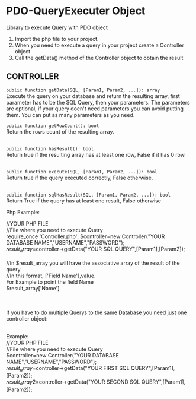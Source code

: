 # PDO-QueryExecuter Object
Library to execute Query with PDO object

1. Import the php file to your project.
2. When you need to execute a query in your project create a Controller object
3. Call the getData() method of the Controller object to obtain the result

## CONTROLLER
``` public function getData(SQL, [Param1, Param2, ...]): array ```  
  Execute the query on your database and return the resulting array, first parameter has to be the SQL Query, then your parameters.
  The parameters are optional, if your query doen't need parameters you can avoid putting them.
  You can put as many parameters as you need.

``` public function getRowCount(): bool ```  
  Return the rows count of the resulting array.<br><br>

``` public function hasResult(): bool ```  
  Return true if the resulting array has at least one row, False if it has 0 row.<br><br>

``` public function execute(SQL, [Param1, Param2, ...]): bool ```  
  Return true if the query executed correctly, False otherwise.<br><br>

``` public function sqlHasResult(SQL, [Param1, Param2, ...]): bool ```  
  Return True if the query has at least one result, False otherwise</b>

Php Example:

//YOUR PHP FILE<br>
//File where you need to execute Query<br>
  require_once 'Controller.php';
  $controller=new Controller("YOUR DATABASE NAME","USERNAME","PASSWORD");<br>
  $result_array=$controller->getData("YOUR SQL QUERY",[Param1],[Param2]);<br>
<br>
//In $result_array you will have the associative array of the result of the query.<br>
//In this format, ['Field Name'],value.<br>
For Example to point the field Name<br>
  $result_array['Name']<br><br><br>
  
  
  If you have to do multiple Querys to the same Database you need just one controller object:<br><br>
  
  Example:<br>
  //YOUR PHP FILE <br>
  //File where you need to execute Query<br>
    $controller=new Controller("YOUR DATABASE NAME","USERNAME","PASSWORD");<br>
    $result_array=$controller->getData("YOUR FIRST SQL QUERY",[Param1],[Param2]);<br>
    $result_array2=$controller->getData("YOUR SECOND SQL QUERY",[Param1],[Param2]);<br>
  
